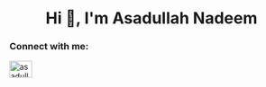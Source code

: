 <h1 align="center">Hi 👋, I'm Asadullah Nadeem</h1>
<h3 align="left">Connect with me:</h3>
<p align="left">
<a href="https://instagram.com/asadullahnadeem_" target="blank"><img align="center" src="https://raw.githubusercontent.com/rahuldkjain/github-profile-readme-generator/master/src/images/icons/Social/instagram.svg" alt="asadullahnadeem_" height="30" width="40" /></a>
</p>
